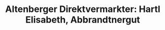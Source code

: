 ---
title: "Altenberger Direktvermarkter: Hartl Elisabeth, Abbrandtnergut"
url: /altenberg-bei-linz/altenberger-direktvermarkter-hartl-elisabeth-abbrandtnergut/
shop: Hofladen
---